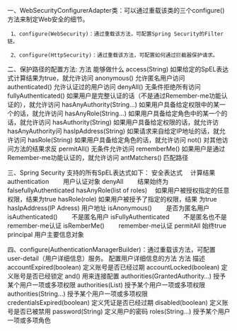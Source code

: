 一、WebSecurityConfigurerAdapter类：可以通过重载该类的三个configure()方法来制定Web安全的细节。

     1、configure(WebSecurity)：通过重载该方法，可配置Spring Security的Filter链。

     2、configure(HttpSecurity)：通过重载该方法，可配置如何通过拦截器保护请求。
二、保护路径的配置方法:
方法	                    能够做什么
access(String)	            如果给定的SpEL表达式计算结果为true，就允许访问
anonymous()	                允许匿名用户访问
authenticated()	            允许认证过的用户访问
denyAll()	                无条件拒绝所有访问
fullyAuthenticated()	    如果用户是完整认证的话（不是通过Remember-me功能认证的），就允许访问
hasAnyAuthority(String…)	如果用户具备给定权限中的某一个的话，就允许访问
hasAnyRole(String…)	        如果用户具备给定角色中的某一个的话，就允许访问
hasAuthority(String)	    如果用户具备给定权限的话，就允许访hasAnyAuthority问
hasIpAddress(String)	    如果请求来自给定IP地址的话，就允许访问
hasRole(String)	            如果用户具备给定角色的话，就允许访问
not()	                    对其他访问方法的结果求反
permitAll()	                无条件允许访问
rememberMe()	            如果用户是通过Remember-me功能认证的，就允许访问
antMatchers()               匹配路径

三、Spring Security 支持的所有SpEL表达式如下：
安全表达式　	                计算结果
authentication　　	        用户认证对象
denyAll　　	                结果始终为falsefullyAuthenticated
hasAnyRole(list of roles)　 如果用户被授权指定的任意权限，结果为true
hasRole(role)	            如果用户被授予了指定的权限，结果 为true
hasIpAddress(IP Adress)	    用户地址
isAnonymous()　　	        是否为匿名用户
isAuthenticated()　　	    不是匿名用户
isFullyAuthenticated　　	不是匿名也不是remember-me认证
isRemberMe()　　	        remember-me认证
permitAll	                始终true
principal	                用户主要信息对象

四、configure(AuthenticationManagerBuilder)：通过重载该方法，可配置user-detail（用户详细信息）服务。
配置用户详细信息的方法
方法	                        描述
accountExpired(boolean)	        定义账号是否已经过期
accountLocked(boolean)	        定义账号是否已经锁定
and()	                        用来连接配置
authorities(GrantedAuthority…)	授予某个用户一项或多项权限
authorities(List)	            授予某个用户一项或多项权限
authorities(String…)	        授予某个用户一项或多项权限
credentialsExpired(boolean)	    定义凭证是否已经过期
disabled(boolean)	            定义账号是否已被禁用
password(String)	            定义用户的密码
roles(String…)	                授予某个用户一项或多项角色

